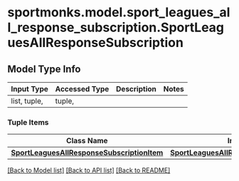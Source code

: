 # sportmonks.model.sport_leagues_all_response_subscription.SportLeaguesAllResponseSubscription

## Model Type Info
Input Type | Accessed Type | Description | Notes
------------ | ------------- | ------------- | -------------
list, tuple,  | tuple,  |  | 

### Tuple Items
Class Name | Input Type | Accessed Type | Description | Notes
------------- | ------------- | ------------- | ------------- | -------------
[**SportLeaguesAllResponseSubscriptionItem**](SportLeaguesAllResponseSubscriptionItem.md) | [**SportLeaguesAllResponseSubscriptionItem**](SportLeaguesAllResponseSubscriptionItem.md) | [**SportLeaguesAllResponseSubscriptionItem**](SportLeaguesAllResponseSubscriptionItem.md) |  | 

[[Back to Model list]](../../README.md#documentation-for-models) [[Back to API list]](../../README.md#documentation-for-api-endpoints) [[Back to README]](../../README.md)

